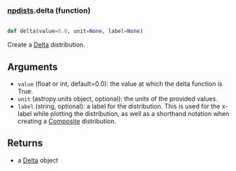 ### [npdists](npdists.md).delta (function)


```py

def delta(value=0.0, unit=None, label=None)

```



Create a [Delta](Delta.md) distribution.

Arguments
--------------
* `value` (float or int, default=0.0): the value at which the delta function is True.
* `unit` (astropy.units object, optional): the units of the provided values.
* `label` (string, optional): a label for the distribution.  This is used
    for the x-label while plotting the distribution, as well as a shorthand
    notation when creating a [Composite](Composite.md) distribution.

Returns
--------
* a [Delta](Delta.md) object

